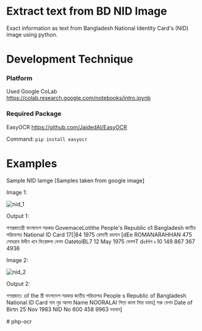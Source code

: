 # Extract text from BD NID Image

Exact information as text from Bangladesh National Identity Card's (NID) image using python.


# Development Technique

### Platform
Used Google CoLab
https://colab.research.google.com/notebooks/intro.ipynb

### Required Package
EasyOCR https://github.com/JaidedAI/EasyOCR

Command: `pip install easyocr`


# Examples
Sample NID Iamge
[Samples taken from google image]

Image 1:

![nid_1](https://user-images.githubusercontent.com/23233774/132990085-f3630a8c-013d-4a40-9197-c90e3605de41.jpg)

Output 1: 

গণপ্রজাতন্ত্রী বাংলাদেশ সরকার
GovemaceLotithe People's Republic o1 Bangladesh
জাতীয় পরিচয়পত্র
National ID Card
17[|84 1975
রোমানী রহমান
[dEe
ROMANARAHHAN
475
সোহরাব উদ্দীন খান
ফিরোজ্গা বেগম
OatetolBL7
12 May 1975
যেপসT
d৫Hগ
৮10 149
867 367 4936

Image 2:

![nid_2](https://user-images.githubusercontent.com/23233774/132990077-91d175d4-572b-4839-bfd2-e0c5e386f36f.jpg)

Output 2:

গণপ্রজাত:
of the
ন্ত্রী বাংলাদেশ সরকার
জাতীয় পরিচয়পত্র
People s Republic of Bangladesh
National ID Card
নাম
নুর আলম
Name
NOORALAI
পিতা
কালা মিয়া
যযাহ]
সরু বেগম
Date of Birtn
25 Nov 1983
NID No
600 458 9963
দবনান]


#   p h p - o c r  
 